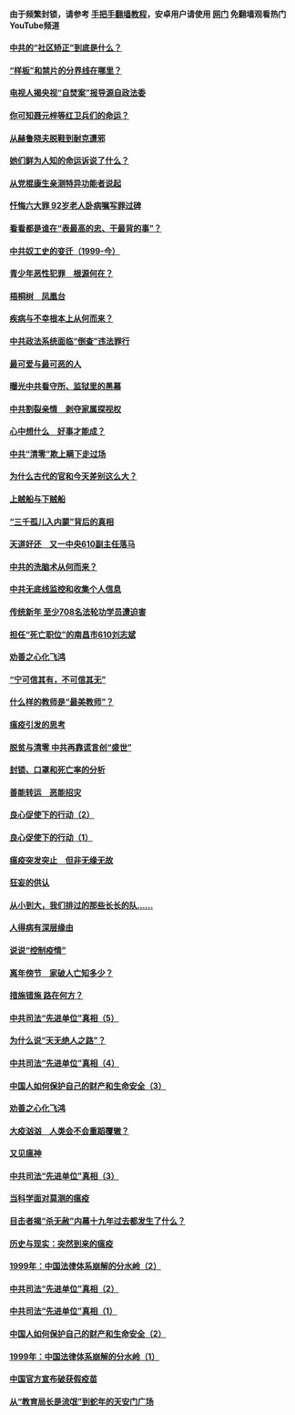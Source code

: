 #### 由于频繁封锁，请参考 [手把手翻墙教程](https://github.com/gfw-breaker/guides/wiki/)，安卓用户请使用 [网门](https://github.com/gfw-breaker/nogfw/blob/master/dl.md?t=04081501) 免翻墙观看热门YouTube频道 

#### [中共的“社区矫正”到底是什么？](../pages/19/422870.md?t=04081501) 

#### [“样板”和禁片的分界线在哪里？](../pages/19/422704.md?t=04081501) 

#### [电视人揭央视“自焚案”报导源自政法委](../pages/19/422770.md?t=04081501) 

#### [你可知聂元梓等红卫兵们的命运？](../pages/19/422848.md?t=04081501) 

#### [从赫鲁晓夫脱鞋到耐克遭邪](../pages/19/422826.md?t=04081501) 

#### [她们鲜为人知的命运诉说了什么？](../pages/19/422754.md?t=04081501) 

#### [从党棍康生亲测特异功能者说起](../pages/19/422657.md?t=04081501) 

#### [忏悔六大罪 92岁老人卧病嘱写罪过碑](../pages/19/422750.md?t=04081501) 

#### [看看都是谁在“表最高的忠、干最背的事”？](../pages/19/422703.md?t=04081501) 

#### [中共奴工史的变迁（1999-今）](../pages/19/422656.md?t=04081501) 

#### [青少年恶性犯罪　根源何在？](../pages/19/422449.md?t=04081501) 

#### [梧桐树　凤凰台](../pages/19/422442.md?t=04081501) 

#### [疾病与不幸根本上从何而来？](../pages/19/422438.md?t=04081501) 

#### [中共政法系统面临“倒查”违法罪行](../pages/19/422497.md?t=04081501) 

#### [最可爱与最可恶的人](../pages/19/422448.md?t=04081501) 

#### [曝光中共看守所、监狱里的黑幕](../pages/19/422390.md?t=04081501) 

#### [中共割裂亲情　剥夺家属探视权](../pages/19/422364.md?t=04081501) 

#### [心中想什么　好事才能成？](../pages/19/422318.md?t=04081501) 

#### [中共“清零”欺上瞒下走过场](../pages/19/422306.md?t=04081501) 

#### [为什么古代的官和今天差别这么大？](../pages/19/422228.md?t=04081501) 

#### [上贼船与下贼船](../pages/19/422276.md?t=04081501) 

#### [“三千孤儿入内蒙”背后的真相](../pages/19/422229.md?t=04081501) 

#### [天道好还　又一中央610副主任落马](../pages/19/422155.md?t=04081501) 

#### [中共的洗脑术从何而来？](../pages/19/422154.md?t=04081501) 

#### [中共无底线监控和收集个人信息](../pages/19/422039.md?t=04081501) 

#### [传统新年 至少708名法轮功学员遭迫害](../pages/19/421946.md?t=04081501) 

#### [担任“死亡职位”的南昌市610刘志斌](../pages/19/421957.md?t=04081501) 

#### [劝善之心化飞鸿](../pages/19/421164.md?t=04081501) 

#### [“宁可信其有，不可信其无”](../pages/19/421691.md?t=04081501) 

#### [什么样的教师是“最美教师”？](../pages/19/421755.md?t=04081501) 

#### [瘟疫引发的思考](../pages/19/421594.md?t=04081501) 

#### [脱贫与清零 中共再靠谎言创“盛世”](../pages/19/421590.md?t=04081501) 

#### [封锁、口罩和死亡率的分析](../pages/19/421495.md?t=04081501) 

#### [善能转运　恶能招灾](../pages/19/421334.md?t=04081501) 

#### [良心促使下的行动（2）](../pages/19/421361.md?t=04081501) 

#### [良心促使下的行动（1）](../pages/19/421302.md?t=04081501) 

#### [瘟疫突发突止　但非无缘无故](../pages/19/421281.md?t=04081501) 

#### [狂妄的供认](../pages/19/421199.md?t=04081501) 

#### [从小到大，我们排过的那些长长的队……](../pages/19/421243.md?t=04081501) 

#### [人得病有深层缘由](../pages/19/420864.md?t=04081501) 

#### [说说“控制疫情”](../pages/19/420831.md?t=04081501) 

#### [离年傍节　家破人亡知多少？](../pages/19/420563.md?t=04081501) 

#### [措施错施  路在何方？](../pages/19/420076.md?t=04081501) 

#### [中共司法“先进单位”真相（5）](../pages/19/419453.md?t=04081501) 

#### [为什么说“天无绝人之路”？](../pages/19/419618.md?t=04081501) 

#### [中共司法“先进单位”真相（4）](../pages/19/419452.md?t=04081501) 

#### [中国人如何保护自己的财产和生命安全（3）](../pages/19/419405.md?t=04081501) 

#### [劝善之心化飞鸿](../pages/19/418758.md?t=04081501) 

#### [大疫汹汹　人类会不会重蹈覆辙？](../pages/19/419691.md?t=04081501) 

#### [又见瘟神](../pages/19/419225.md?t=04081501) 

#### [中共司法“先进单位”真相（3）](../pages/19/419451.md?t=04081501) 

#### [当科学面对莫测的瘟疫](../pages/19/419625.md?t=04081501) 

#### [目击者揭“杀无赦”内幕十九年过去都发生了什么？](../pages/19/419617.md?t=04081501) 

#### [历史与现实：突然到来的瘟疫](../pages/19/419619.md?t=04081501) 

#### [1999年：中国法律体系崩解的分水岭（2）](../pages/19/419455.md?t=04081501) 

#### [中共司法“先进单位”真相（2）](../pages/19/419450.md?t=04081501) 

#### [中共司法“先进单位”真相（1）](../pages/19/419449.md?t=04081501) 

#### [中国人如何保护自己的财产和生命安全（2）](../pages/19/419404.md?t=04081501) 

#### [1999年：中国法律体系崩解的分水岭（1）](../pages/19/419454.md?t=04081501) 

#### [中国官方宣布破获假疫苗](../pages/19/419504.md?t=04081501) 

#### [从“教育局长是流氓”到蛇年的天安门广场](../pages/19/419470.md?t=04081501) 

